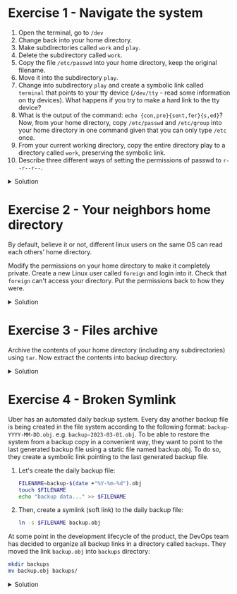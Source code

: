 # Exercise 1 - Navigate the system

1. Open the terminal, go to `/dev`
1. Change back into your home directory.
1. Make subdirectories called `work` and `play`.
1. Delete the subdirectory called `work`.
1. Copy the file `/etc/passwd` into your home directory, keep the original filename.
1. Move it into the subdirectory `play`.
1. Change into subdirectory `play` and create a symbolic link called `terminal` that points to your tty device (`/dev/tty` - read some information on tty devices). What happens if you try to make a hard link to the tty device?
1. What is the output of the command: `echo {con,pre}{sent,fer}{s,ed}`? Now, from your home directory, copy `/etc/passwd` and `/etc/group` into your home directory in one command given that you can only type `/etc` once.
1. From your current working directory, copy the entire directory play to a directory called `work`, preserving the symbolic link.
1. Describe three different ways of setting the permissions of passwd to `r--r--r--`.

<details>
  <summary>
    Solution
  </summary>

```bash
myuser@hostname:~$ cd /dev
myuser@hostname:/dev$ cd ~
myuser@hostname:~$ mkdir work play
myuser@hostname:~$ rmdir work
myuser@hostname:~$ cp /etc/passwd .
myuser@hostname:~$ mv passwd play
myuser@hostname:~$ cd play
myuser@hostname:~/play$ ln -s /dev/tty terminal
myuser@hostname:~/play$ ln /dev/tty terminal2
ln: failed to create hard link 'terminal2' => '/dev/tty': Invalid cross-device link
myuser@hostname:~/play$ cp /etc/{passwd,group} .
myuser@hostname:~/play$ cp -a . ../work
myuser@hostname:~/play$ chmod 444 passwd
myuser@hostname:~/play$ chmod a+r passwd
myuser@hostname:~/play$ chmod u+r,g+r,o+r passwd
```

</details>

# Exercise 2 - Your neighbors home directory

By default, believe it or not, different linux users on the same OS can read each others’ home directory. 

Modify the permissions on your home directory to make it completely private. Create a new Linux user called `foreign` and login into it. Check that `foreign` can't access your directory. Put the permissions back to how they were.

<details>
  <summary>
    Solution
  </summary>

```bash
cd ~

# change the permissions of current work dir (home)
chmod 700 .

# check that the permissions were applied
ls -ld ~

# create the user foreign
sudo adduser foreign

# login to foreign user 
su -l foreign

# go to foreign’s home dir - expect error
cd /home/<your-original-user>

# exit foreign’s terminal
exit

# change permissions back 
chmod 755 .
```

</details>

# Exercise 3 - Files archive

Archive the contents of your home directory (including any subdirectories) using `tar`. Now extract the contents into backup directory.

<details>
  <summary>
    Solution
  </summary>

```bash
cd ~
tar -czf my_home_dir.tar.gz *
mkdir backup && cd backup
tar -xzf my_home_dir.tar.gz -C mkdir backup
```

</details>

# Exercise 4 - Broken Symlink

Uber has an automated daily backup system. Every day another backup file is being created in the file system according to the following format: 
`backup-YYYY-MM-DD.obj`.  e.g. `backup-2023-03-01.obj`.
To be able to restore the system from a backup copy in a convenient way, they want to point to the last generated backup file using a static file named backup.obj. To do so, they create a symbolic link pointing to the last generated backup file.  
1. Let's create the daily backup file:
    ```bash
    FILENAME=backup-$(date +"%Y-%m-%d").obj
    touch $FILENAME
    echo "backup data..." >> $FILENAME
    ```
1. Then, create a symlink (soft link) to the daily backup file:
    ```bash
    ln -s $FILENAME backup.obj
    ```
At some point in the development lifecycle of the product, the DevOps team has decided to organize all backup links in a directory called `backups`. They moved the link `backup.obj` into `backups` directory:
```bash
mkdir backups
mv backup.obj backups/
```
<details>
  <summary>
    Solution
  </summary>

The problem in the ln command (step 2): a relative path for the target file was used, then the target file location has been changed.  

`FILENAME` variable should be an absolute path, e.g.

`FILENAME=$(pwd)/backup-$(date +"%Y-%m-%d").obj`

</details>